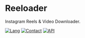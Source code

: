 # Reeloader
Instagram Reels &amp; Video Downloader.

[![Lang](https://img.shields.io/badge/Build+With-python-yellow.svg)]()
[![Contact](https://img.shields.io/badge/Instagram-%40mhiidayatt-purple.svg)](https://www.instagram.com/mhiidayatt/) 
[![API](https://img.shields.io/badge/API-Hackertarget.com-brightgreen.svg)](https://hackertarget.com/)
